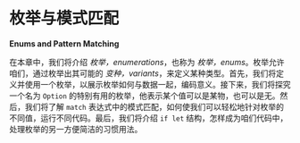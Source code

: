 # 枚举与模式匹配

**Enums and Pattern Matching**


在本章中，我们将介绍 *枚举，enumerations*，也称为 *枚举，enums*。枚举允许咱们，通过枚举出其可能的 *变种，variants*，来定义某种类型。首先，我们将定义并使用一个枚举，以展示枚举如何与数据一起，编码意义。接下来，我们将探究一个名为 `Option` 的特别有用的枚举，他表示某个值可以是某物，也可以是无。然后，我们将了解 `match` 表达式中的模式匹配，如何使我们可以轻松地针对枚举的不同值，运行不同代码。最后，我们将介绍 `if let` 结构，怎样成为咱们代码中，处理枚举的另一方便简洁的习惯用法。


